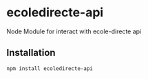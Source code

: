 # ecoledirecte-api
 Node Module for interact with ecole-directe api

## Installation

```bash
npm install ecoledirecte-api
```
